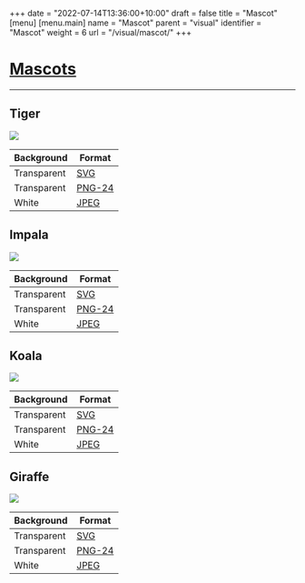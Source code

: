 +++
date = "2022-07-14T13:36:00+10:00"
draft = false
title = "Mascot"
[menu]
  [menu.main]
    name = "Mascot"
    parent = "visual"
    identifier = "Mascot"
    weight = 6
    url = "/visual/mascot/"
+++

<div class="row text-left">
    <div class="col-xs-12">
      <div class="page-header">
        <a class="page-header--anchor" id="title"></a>
        <a href="#title">
          <h1>Mascots</h1>
        </a>
      </div>
    </div>
    <div class="col-xs-12">
      <hr class="dark" />
    </div>
  </div>
  <div class="row longform">
    <div class="col-md-3">
      <div class="panel panel-default">
        <div class="panel-heading">
          <h2 class="panel-title">Tiger</h2>
        </div>
        <div class="panel-body">
          <img src="/img/mascots/tiger.svg" class="downloads--thumb" />
        </div>
        <table class="table v-center">
          <thead>
            <tr>
              <th>Background</th>
              <th>Format</th>
            </tr>
          </thead>
          <tbody>
            <tr>
              <td><span class="downloads--swatch transparent"></span> Transparent</td>
              <td><a href="/img/mascots/tiger.svg" target="blank">SVG</a></td>
            </tr>
            <tr>
              <td><span class="downloads--swatch transparent"></span> Transparent</td>
              <td><a href="/img/mascots/tiger.png" target="blank">PNG-24</a></td>
            </tr>
            <tr>
              <td><span class="downloads--swatch white"></span> White</td>
              <td><a href="/img/mascots/tiger.jpg" target="blank">JPEG</a></td>
            </tr>
          </tbody>
        </table>
      </div>
    </div>
    <div class="col-md-3">
      <div class="panel panel-default">
        <div class="panel-heading">
          <h2 class="panel-title">Impala</h2>
        </div>
        <div class="panel-body">
          <img src="/img/mascots/impala.svg" class="downloads--thumb" />
        </div>
        <table class="table v-center">
          <thead>
            <tr>
              <th>Background</th>
              <th>Format</th>
            </tr>
          </thead>
          <tbody>
            <tr>
              <td><span class="downloads--swatch transparent"></span> Transparent</td>
              <td><a href="/img/mascots/impala.svg" target="blank">SVG</a></td>
            </tr>
            <tr>
              <td><span class="downloads--swatch transparent"></span> Transparent</td>
              <td><a href="/img/mascots/impala.png" target="blank">PNG-24</a></td>
            </tr>
            <tr>
              <td><span class="downloads--swatch white"></span> White</td>
              <td><a href="/img/mascots/impala.jpg" target="blank">JPEG</a></td>
            </tr>
          </tbody>
        </table>
      </div>
    </div>
    <div class="col-md-3">
      <div class="panel panel-default">
        <div class="panel-heading">
          <h2 class="panel-title">Koala</h2>
        </div>
        <div class="panel-body">
          <img src="/img/mascots/koala.svg" class="downloads--thumb" />
        </div>
        <table class="table v-center">
          <thead>
            <tr>
              <th>Background</th>
              <th>Format</th>
            </tr>
          </thead>
          <tbody>
            <tr>
              <td><span class="downloads--swatch transparent"></span> Transparent</td>
              <td><a href="/img/mascots/koala.svg" target="blank">SVG</a></td>
            </tr>
            <tr>
              <td><span class="downloads--swatch transparent"></span> Transparent</td>
              <td><a href="/img/mascots/koala.png" target="blank">PNG-24</a></td>
            </tr>
            <tr>
              <td><span class="downloads--swatch white"></span> White</td>
              <td><a href="/img/mascots/koala.jpg" target="blank">JPEG</a></td>
            </tr>
          </tbody>
        </table>
      </div>
    </div>
    <div class="col-md-3">
      <div class="panel panel-default">
        <div class="panel-heading">
          <h2 class="panel-title">Giraffe</h2>
        </div>
        <div class="panel-body">
          <img src="/img/mascots/giraffe.svg" class="downloads--thumb" />
        </div>
        <table class="table v-center">
          <thead>
            <tr>
              <th>Background</th>
              <th>Format</th>
            </tr>
          </thead>
          <tbody>
            <tr>
              <td><span class="downloads--swatch transparent"></span> Transparent</td>
              <td><a href="/img/mascots/giraffe.svg" target="blank">SVG</a></td>
            </tr>
            <tr>
              <td><span class="downloads--swatch transparent"></span> Transparent</td>
              <td><a href="/img/mascots/giraffe.png" target="blank">PNG-24</a></td>
            </tr>
            <tr>
              <td><span class="downloads--swatch white"></span> White</td>
              <td><a href="/img/mascots/giraffe.jpg" target="blank">JPEG</a></td>
            </tr>
          </tbody>
        </table>
      </div>
    </div>
  </div>
    
   
    
  
